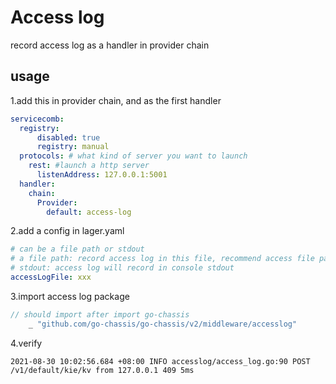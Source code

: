 # Access log
record access log as a handler in provider chain
## usage

1.add this in provider chain, and as the first handler
```yaml
servicecomb:
  registry:
      disabled: true
      registry: manual
  protocols: # what kind of server you want to launch
    rest: #launch a http server
      listenAddress: 127.0.0.1:5001
  handler:
    chain:
      Provider:
        default: access-log
```
2.add a config in lager.yaml
```yaml
# can be a file path or stdout
# a file path: record access log in this file, recommend access file path' dir is same as log file'dir
# stdout: access log will record in console stdout
accessLogFile: xxx
```

3.import access log package
```go
// should import after import go-chassis
	_ "github.com/go-chassis/go-chassis/v2/middleware/accesslog"
```

4.verify
```shell
2021-08-30 10:02:56.684 +08:00 INFO accesslog/access_log.go:90 POST /v1/default/kie/kv from 127.0.0.1 409 5ms
```